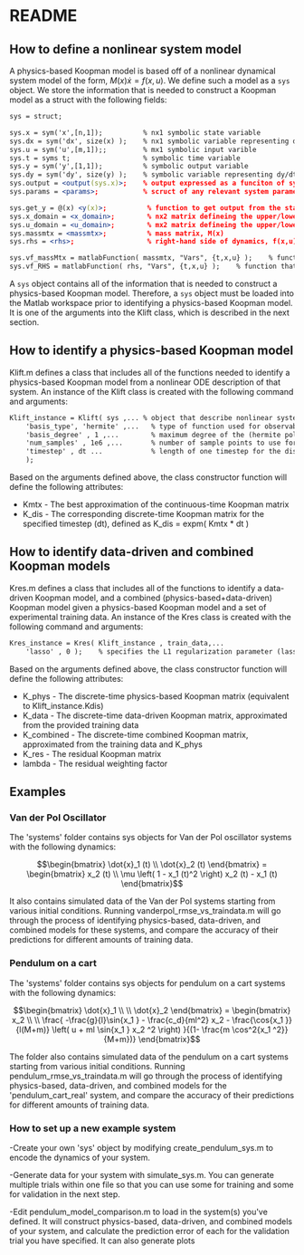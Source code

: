 # README

## How to define a nonlinear system model

A physics-based Koopman model is based off of a nonlinear dynamical system model of the form, $M(x)\dot{x} = f(x,u)$. We define such a model as a `sys` object. We store the information that is needed to construct a Koopman model as a struct with the following fields:

```apache
sys = struct;

sys.x = sym('x',[n,1]);          % nx1 symbolic state variable
sys.dx = sym('dx', size(x) );    % nx1 symbolic variable representing dx/dt
sys.u = sym('u',[m,1]);;         % mx1 symbolic input varible 
sys.t = syms t;                  % symbolic time variable
sys.y = sym('y',[1,1]);          % symbolic output variable
sys.dy = sym('dy', size(y) );    % symbolic variable representing dy/dt
sys.output = <output(sys.x)>;    % output expressed as a funciton of sys.x
sys.params = <params>;           % scruct of any relevant system parameters (optional)

sys.get_y = @(x) <y(x)>;          % function to get output from the state
sys.x_domain = <x_domain>;        % nx2 matrix defineing the upper/lower bounds for each state
sys.u_domain = <u_domain>;        % mx2 matrix defineing the upper/lower bounds for each input
sys.massmtx = <massmtx>;          % mass matrix, M(x)
sys.rhs = <rhs>;                  % right-hand side of dynamics, f(x,u)

sys.vf_massMtx = matlabFunction( massmtx, "Vars", {t,x,u} );    % function that evaluates the mass matrix
sys.vf_RHS = matlabFunction( rhs, "Vars", {t,x,u} );    % function that evaluates f(x,u) 
```

A `sys` object contains all of the information that is needed to construct a physics-based Koopman model. Therefore, a `sys` object must be loaded into the Matlab workspace prior to identifying a physics-based Koopman model. It is one of the arguments into the Klift class, which is described in the next section.

## How to identify a physics-based Koopman model

Klift.m defines a class that includes all of the functions needed to identify a physics-based Koopman model from a nonlinear ODE description of that system. An instance of the Klift class is created with the following command and arguments:

```apache
Klift_instance = Klift( sys ,... % object that describe nonlinear system dynamics (see description below)
    'basis_type', 'hermite' ,...   % type of function used for observables (this code only supports Hermite polynomials)
    'basis_degree' , 1 ,...        % maximum degree of the (hermite polynomial) basis functions
    'num_samples' , 1e6 ,...       % number of sample points to use for Monte Carlo integration
    'timestep' , dt ...            % length of one timestep for the discrete-time Koopman model
    );
```

Based on the arguments defined above, the class constructor function will define the following attributes:

* Kmtx - The best approximation of the continuous-time Koopman matrix
* K_dis - The corresponding discrete-time Koopman matrix for the specified timestep (dt), defined as K_dis = expm( Kmtx * dt )

## How to identify data-driven and combined Koopman models

Kres.m defines a class that includes all of the functions to identify a data-driven Koopman model, and a combined (physics-based+data-driven) Koopman model given a physics-based Koopman model and a set of experimental training data. An instance of the Kres class is created with the following command and arguments:

```apache
Kres_instance = Kres( Klift_instance , train_data,...
    'lasso' , 0 );    % specifies the L1 regularization parameter (lasso=0 corresponds to least-squares solution)
```

Based on the arguments defined above, the class constructor function will define the following attributes:

* K_phys - The discrete-time physics-based Koopman matrix (equivalent to Klift_instance.Kdis)
* K_data - The discrete-time data-driven Koopman matrix, approximated from the provided training data
* K_combined - The discrete-time combined Koopman matrix, approximated from the training data and K_phys
* K_res - The residual Koopman matrix
* lambda - The residual weighting factor

## Examples

### Van der Pol Oscillator

The 'systems' folder contains sys objects for Van der Pol oscillator systems with the following dynamics:

```math
\begin{bmatrix} \dot{x}_1 (t) \\ \dot{x}_2 (t) \end{bmatrix} =
\begin{bmatrix} x_2 (t) \\ \mu \left( 1 - x_1 (t)^2 \right) x_2 (t) - x_1 (t) \end{bmatrix}
```

It also contains simulated data of the Van der Pol systems starting from various initial conditions. Running vanderpol_rmse_vs_traindata.m will go through the process of identifying physics-based, data-driven, and combined models for these systems, and compare the accuracy of their predictions for different amounts of training data.

### Pendulum on a cart

The 'systems' folder contains sys objects for pendulum on a cart systems with the following dynamics:

```math
\begin{bmatrix} \dot{x}_1 \\ \\ \dot{x}_2 \end{bmatrix}
    =
    \begin{bmatrix}
        x_2   \\ \\
        \frac{ 
            -\frac{g}{l}\sin{x_1  } - \frac{c_d}{ml^2} x_2   - \frac{\cos{x_1  }}{l(M+m)} \left( u + ml \sin{x_1  } x_2  ^2 \right)
        }{(1- \frac{m \cos^2{x_1  ^2}}{M+m})}
    \end{bmatrix}
```

The folder also contains simulated data of the pendulum on a cart systems starting from various initial conditions. Running pendulum_rmse_vs_traindata.m will go through the process of identifying physics-based, data-driven, and combined models for the 'pendulum_cart_real' system, and compare the accuracy of their predictions for different amounts of training data.

### How to set up a new example system

-Create your own 'sys' object by modifying create_pendulum_sys.m to encode the dynamics of your system.

-Generate data for your system with simulate_sys.m. You can generate multiple trials within one file so that you can use some for training and some for validation in the next step.

-Edit pendulum_model_comparison.m to load in the system(s) you've defined. It will construct physics-based, data-driven, and combined models of your system, and calculate the prediction error of each for the validation trial you have specified. It can also generate plots
